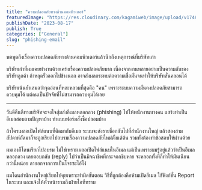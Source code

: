 ```yaml
---
title: "ความปลอดภัยทางด้านคอมพิวเตอร์"
featuredImage: "https://res.cloudinary.com/kagamiweb/image/upload/v1746283868/blog.coregamehd.com/phishing-email.jpg"
publishDate: "2023-08-17"
publish: True
categories: ["General"]
slug: "phishing-email"
---
```



พอพูดถึงเรื่องความปลอดภัยทางด้านคอมพิวเตอร์แล้วนึกถึงเหตุการณ์ที่บริษัทเก่า

บริษัทเก่าที่ผมเคยทำงานด้วยเคร่งเรื่องความปลอดภัยมาก เนื่องจากงานหลายอย่างเป็นความลับของบริษัทลูกค้า ถ้าหลุดรั่วออกไปข้างนอก อาจส่งผลกระทบต่อความเชื่อมั่นจนทำให้บริษัทสั่นคลอนได้

บริษัทเน้นย้ำเสมอว่าจุดอ่อนที่หละหลวมที่สุดคือ "คน" เพราะระบบความมั่นคงปลอดภัยสามารถควบคุมได้ แต่คนเป็นปัจจัยที่ไม่สามารถควบคุมได้เลย

---

วันดีคืนดีทางบริษัทจะจงใจสุ่มส่งอีเมลหลอกลวง (phishing) ไปให้พนักงานบางคน แสร้งทำเป็นอีเมลสอบถามปัญหาบ้าง ทำแบบฟอร์มสั่งซื้อปลอมบ้าง

ถ้าใครเผลอเปิดไฟล์แนบที่ติดมากับอีเมล ระบบจะส่งรายชื่อกลับไปที่สำนักงานใหญ่ แล้วสองสามสัปดาห์ถัดมาก็จะถูกเรียกไปอบรมเรื่องความปลอดภัยใหม่ตั้งแต่ต้น รวมทั้งต้องทำข้อสอบให้ผ่านด้วย

ผมเองก็โดนเรียกไปอบรม ไม่ใช่เพราะเผลอเปิดไฟล์แนบในอีเมล แต่เป็นเพราะผมรู้อยู่แล้วว่าเป็นอีเมลหลอกลวง เลยตอบกลับ (reply) ไปว่าเป็นมิจฉาชีพที่กระจอกชิบหาย จะหลอกทั้งทีก็ทำให้มันเนียนกว่านี้หน่อย ลาออกจากการเป็นโจรซะไอ้โง่

ผมโดนสำนักงานใหญ่เรียกไปคุยเพราะทำผิดขั้นตอน วิธีที่ถูกต้องคือห้ามเปิดอีเมล ใช้ฟังก์ชั่น Report ในระบบ และแจ้งให้หัวหน้ารวมถึงฝ่ายไอทีทราบ
